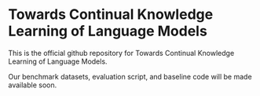 # Towards Continual Knowledge Learning of Language Models

This is the official github repository for Towards Continual Knowledge Learning of Language Models.

Our benchmark datasets, evaluation script, and baseline code will be made available soon.
